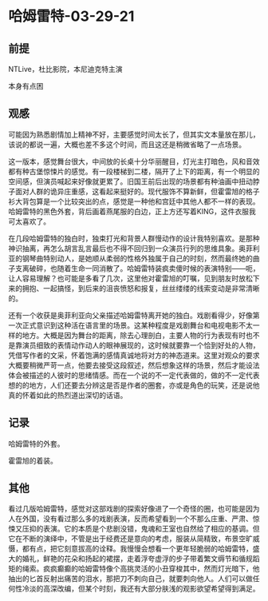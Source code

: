 # 哈姆雷特-03-29-21

## 前提

NTLive，杜比影院，本尼迪克特主演

本身有点困

## 观感

可能因为熟悉剧情加上精神不好，主要感觉时间太长了，但其实文本量放在那儿，该说的都说一遍，大概也差不多这个时间，而且这还是稍微省略了一点场景。

这一版本，感觉舞台很大，中间放的长桌十分华丽醒目，灯光主打暗色，风和音效都有种古堡惊悚片的感觉。有一段楼梯到二楼，隔开了上下的距离，有一个明显的空间感，但演员喊起来好像就更累了。旧国王前后出现的场景都有种油画中扭动脖子面对人群的诡异庄重感，这看起来挺好的。现代服饰不算新鲜，但霍雷旭的格子衫大背包算是一个比较突出的点，感觉是一种他和宫廷中其他人都不一样的表现。哈姆雷特的黑色外套，背后画着燕尾服的白边，正上方还写着KING，这件衣服我可太喜欢了。

在几段哈姆雷特的独白时，独束打光和背景人群慢动作的设计我特别喜欢。是那种神识抽离，再怎么胡言乱言最后也不得不回归到一众演员行列的思维具象。奥菲利亚的钢琴曲特别动人，是她顺从柔弱的性格外独属于自己的时刻，然而最终她的曲子支离破碎，也随着生命一同消散了。哈姆雷特装疯卖傻时候的表演特别——呃，让人容易理解？也可能是多看了几次，这里他对霍雷旭的叮嘱，见到朋友时放松下来的拥抱、一起搞怪，到后来的沮丧愤怒和报复，丝丝缕缕的线索变动是非常清晰的。

还有一个收获是奥菲利亚向父亲描述哈姆雷特离开她的独白。戏剧看得少，好像第一次正式意识到这种活在语言里的场景。这某种程度是戏剧舞台和电视电影不太一样的地方。大概是因为舞台的距离，除去心理剖白，主要人物的行为表现有时也不是靠演员细致的表情动作动人的眼神展现的，这时候就要靠一个恰到好处的人物，凭借写作者的文采，怀着饱满的感情真诚地将对方的神态道来。这里对观众的要求大概要稍微严苛一点，他要去接受这段叙述，然后想象这样的场景，然后才能设法体会被描述的人彼时的思绪情感。而在一个说的不一定代表做的，做的不一定代表想的的地方，人们还要去分辨这是否是作者的圈套，亦或是角色的玩笑，还是说他真的怀着如此的热烈道出深切的话语。

## 记录

哈姆雷特的外套。

霍雷旭的着装。

## 其他

 看过几版哈姆雷特，感觉对这部戏剧的探索好像进了一个奇怪的圈，也可能是因为人在外国，没有看过那么多的戏剧表演，反而希望看到一个不那么庄重、严肃、惊悚又压抑的表演。它的本质是个悲剧没错，鬼魂和王室也自然给了相应的基调。但它在不断的演绎中，不管是出于经费还是意向的考虑，服装从简精致，布景空旷威慑，都有点，把它刻意拔高的诠释。我慢慢会想看一个更年轻脆弱的哈姆雷特，盛大的婚礼，鲜艳的花朵和扬起的裙摆，走着浮夸虚浮的步子带着繁文缛节和循规蹈矩的绳索。疯疯癫癫的哈姆雷特像个高挑灵活的小丑穿梭其中，然而灯光暗下，他抽出的匕首反射出痛苦的泪水，那把刀不刺向自己，就要刺向他人。人们可以做任何性冷淡的高深改编，但某个时刻，我还有大部分肤浅的观影欲望希望得到满足。